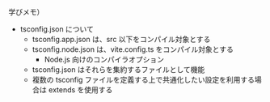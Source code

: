 学びメモ）

- tsconfig.json について
  - tsconfig.app.json は、src 以下をコンパイル対象とする
  - tsconfig.node.json は、vite.config.ts をコンパイル対象とする
    - Node.js 向けのコンパイラオプション
  - tsconfig.json はそれらを集約するファイルとして機能
  - 複数の tsconfig ファイルを定義する上で共通化したい設定を利用する場合は extends を使用する
